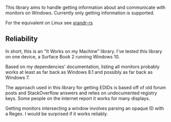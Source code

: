 This library aims to handle getting information about and communicate with
monitors on Windows. Currently only getting information is supported.

For the equivalent on Linux see [xrandr-rs][xrandr-crate]

## Reliability

In short, this is an "It Works on my Machine" library. I've tested this library
on one device, a Surface Book 2 running Windows 10.

Based on my dependencies' documentation, listing all monitors probably works at
least as far back as Windows 8.1 and possibly as far back as Windows 7.

The approach used in this library for getting EDIDs is based off of old forum
posts and StackOverflow answers and relies on undocumented registry keys.
Some people on the internet report it works for many displays.

Getting monitors intersecting a window involves parsing an opaque ID with a
Regex. I would be surprised if it works reliably.

[xrandr-crate]: https://crates.io/crates/xrandr
